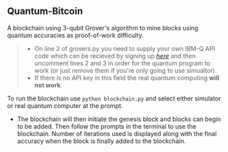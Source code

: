 ## Quantum-Bitcoin
A blockchain using 3-qubit Grover's algorithm to mine blocks using quantum accuracies as proof-of-work difficulty.

> - On line 2 of grovers.py you need to supply your own IBM-Q API code which can be recieved by signing up *[here](https://quantum-computing.ibm.com/login)* and then uncomment lines 2 and 3 in order for the quantum program to work (or just remove them if you're only going to use simualtor).
> - If there is no API key in this field the real quantum computing **will not work**.

To run the blockchain use `python blockchain.py` and select either simulator or real quantum computer at the prompt.
- The blockchain will then initiate the genesis block and blocks can begin to be added.
Then follow the prompts in the terminal to use the blockchain. Number of iterations used is displayed along with the final accuracy when the block is finally added to the blockchain.
